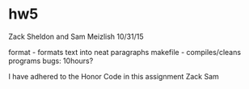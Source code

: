 # hw5
Zack Sheldon and Sam Meizlish
10/31/15

format - formats text into neat paragraphs
makefile - compiles/cleans programs
bugs:
10hours?

I have adhered to the Honor Code in this assignment
Zack
Sam
